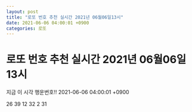 ```yaml
---
layout: post
title: "로또 번호 추천 실시간 2021년 06월06일13시"
date: 2021-06-06 04:00:01 +0900
categories: 로또
---
```


# 로또 번호 추천 실시간 2021년 06월06일13시

지금 이 시각 행운번호!! 2021-06-06 04:00:01 +0900

 26  39  12  32  2  31 

